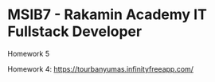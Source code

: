 # MSIB7 - Rakamin Academy IT Fullstack Developer

Homework 5

Homework 4: https://tourbanyumas.infinityfreeapp.com/

